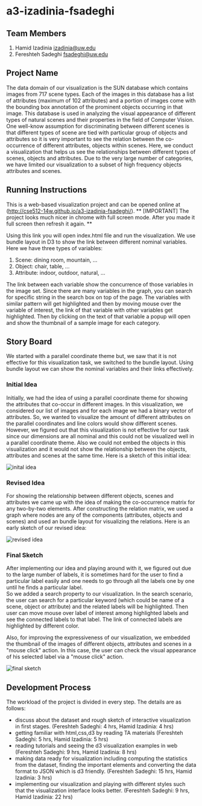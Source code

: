 a3-izadinia-fsadeghi
===============

## Team Members

1. Hamid Izadinia izadinia@uw.edu
2. Fereshteh Sadeghi fsadeghi@uw.edu

## Project Name

The data domain of our visualization is the SUN database which contains images from 717 scene types. Each of the images in this database has a list of attributes (maximum of 102 attributes) and a portion of images come with the bounding box annotation of the prominent objects occurring in that image. This database is used in analyzing the visual appearance of different types of natural scenes and their properties in the field of Computer Vision. One well-know assumption for discriminating between different scenes is that different types of scene are tied with particular group of objects and attributes so it is very important to see the relation between the co-occurrence of different attributes, objects within scenes. Here, we conduct a visualization that helps us see the relationships between different types of scenes, objects and attributes. Due to the very large number of categories, we have limited our visualization to a subset of high frequency objects attributes and scenes.


## Running Instructions

This is a web-based visualization project and can be opened online at (http://cse512-14w.github.io/a3-izadinia-fsadeghi/). 
** [IMPORTANT] The project looks much nicer in chrome with full screen mode. After you made it full screen then refresh it again. **

Using this link you will open index.html file and run the visualization. We use bundle layout in D3 to show the link between different nominal variables. Here we have three types of variables: 

1) Scene: dining room, mountain, ...
2) Object: chair, table, ...
3) Attribute: indoor, outdoor, natural, ...

The link between each variable show the concurrence of those variables in the image set. Since there are many variables in the graph, you can search for specific string in the search box on top of the page. The variables with similar pattern will get highlighted and then by moving mouse over the variable of interest, the link of that variable with other variables get highlighted. Then by clicking on the text of that variable a popup will open and show the thumbnail of a sample image for each category. 


## Story Board

We started with a parallel coordinate theme but, we saw that it is not effective for this visualization task, we switched to the bundle layout. Using bundle layout we can show the nominal variables and their links effectively.

### Initial Idea

Initially, we had the idea of using a parallel coordinate theme for showing the attributes that co-occur in different images. In this visualization, we considered our list of images and for each image we had a binary vector of attributes. So, we wanted to visualize the amount of different attributes on the parallel coordinates and line colors would show different scenes. However, we figured out that this visualization is not effective for our task since our dimensions are all nominal and this could not be visualized well in a parallel coordinate theme. Also we could not embed the objects in this visualization and it would not show the relationship between the objects, attributes and scenes at the same time. Here is a sketch of this initial idea:

![inital idea](parallel.png "initial idea")

### Revised Idea

For showing the relationship between different objects, scenes and attributes we came up with the idea of making the co-occurrence matrix for any two-by-two elements. After constructing the relation matrix, we used a graph where nodes are any of the components (attributes, objects and scenes) and used an bundle layout for visualizing the relations. Here is an early sketch of our revised idea:

![revised idea](first_sketch.png "revised idea")

### Final Sketch

After implementing our idea and playing around with it, we figured out due to the large number of labels, it is sometimes hard for the user to find a particular label easily and one needs to go through all the labels one by one until he finds a particular label.  
So we added a search property to our visualization. In the search scenario, the user can search for a particular keyword (which could be name of a scene, object or attribute) and the related labels will be highlighted. Then user can move mouse over label of interest among highlighted labels and see the connected labels to that label. The link of connected labels are highlighted by different color. 
 
Also, for improving the expressiveness of our visualization, we embedded the thumbnail of the images of different objects, attributes and scenes in a "mouse click" action. In this case, the user can check the visual appearance of his selected label via a "mouse click" action.

![final sketch](withThumbnail.png "final sketch")


## Development Process

The workload of the project is divided in every step. The details are as follows:

- discuss about the dataset and rough sketch of interactive visualization in first stages. (Fereshteh Sadeghi: 4 hrs, Hamid Izadinia: 4 hrs)
- getting familiar with html,css,d3 by reading TA materials (Fereshteh Sadeghi: 5 hrs, Hamid Izadinia: 5 hrs)
- reading tutorials and seeing the d3 visualization examples in web (Fereshteh Sadeghi: 9 hrs, Hamid Izadinia: 8 hrs)
- making data ready for visualization including computing the statistics from the dataset, finding the important elements and converting the data format to JSON which is d3 friendly. (Fereshteh Sadeghi: 15 hrs, Hamid Izadinia: 3 hrs)
- implementing our visualization and playing with different styles such that the visualization interface looks better. (Fereshteh Sadeghi: 9 hrs, Hamid Izadinia: 22 hrs)

